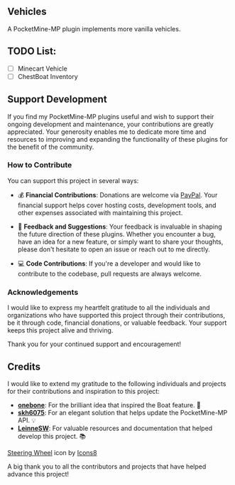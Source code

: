 ## Vehicles
A PocketMine-MP plugin implements more vanilla vehicles.

## TODO List:
- [ ] Minecart Vehicle
- [ ] ChestBoat Inventory

## Support Development

If you find my PocketMine-MP plugins useful and wish to support their ongoing development and maintenance, your contributions are greatly appreciated. Your generosity enables me to dedicate more time and resources to improving and expanding the functionality of these plugins for the benefit of the community.

### How to Contribute

You can support this project in several ways:

- 💰 **Financial Contributions**: Donations are welcome via [PayPal](https://paypal.me/FireRashkar). Your financial support helps cover hosting costs, development tools, and other expenses associated with maintaining this project.
  
- 📝 **Feedback and Suggestions**: Your feedback is invaluable in shaping the future direction of these plugins. Whether you encounter a bug, have an idea for a new feature, or simply want to share your thoughts, please don't hesitate to open an issue or reach out to me directly.
  
- 💻 **Code Contributions**: If you're a developer and would like to contribute to the codebase, pull requests are always welcome.
  
### Acknowledgements

I would like to express my heartfelt gratitude to all the individuals and organizations who have supported this project through their contributions, be it through code, financial donations, or valuable feedback. Your support keeps this project alive and thriving.

Thank you for your continued support and encouragement!

## Credits

I would like to extend my gratitude to the following individuals and projects for their contributions and inspiration to this project:

- **[onebone](https://github.com/onebone)**: For the brilliant idea that inspired the Boat feature. 🌟
- **[skh6075](https://github.com/skh6075)**: For an elegant solution that helps update the PocketMine-MP API. 💡
- **[LeinneSW](https://github.com/LeinneSW)**: For valuable resources and documentation that helped develop this project. 📚

<a target="_blank" href="https://icons8.com/icon/nAZfSmhRKAGE/steering-wheel">Steering Wheel</a> icon by <a target="_blank" href="https://icons8.com">Icons8</a>

A big thank you to all the contributors and projects that have helped advance this project!